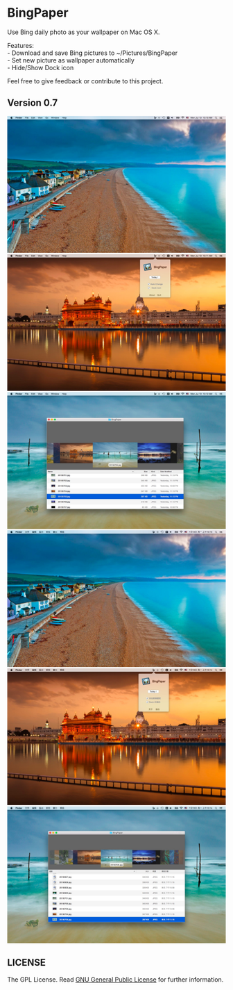 BingPaper
=========
Use Bing daily photo as your wallpaper on Mac OS X.

Features:  
    - Download and save Bing pictures to ~/Pictures/BingPaper  
    - Set new picture as wallpaper automatically  
    - Hide/Show Dock icon  

Feel free to give feedback or contribute to this project.

Version 0.7
-----------
![screenshot](Screenshots/BingPaper-v0.7-en_1.jpg)
![screenshot](Screenshots/BingPaper-v0.7-en_2.jpg)
![screenshot](Screenshots/BingPaper-v0.7-en_3.jpg)
![screenshot](Screenshots/BingPaper-v0.7-cn_1.jpg)
![screenshot](Screenshots/BingPaper-v0.7-cn_2.jpg)
![screenshot](Screenshots/BingPaper-v0.7-cn_3.jpg)

LICENSE
-------
The GPL License. Read [GNU General Public License](http://www.gnu.org/licenses/gpl.html) for further information.
